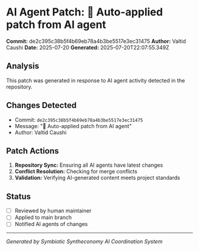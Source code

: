 # AI Agent Patch: 🤖 Auto-applied patch from AI agent

**Commit:** de2c395c38b5f4b69eb78a4b3be5517e3ec31475
**Author:** Valtid Caushi
**Date:** 2025-07-20
**Generated:** 2025-07-20T22:07:55.349Z

## Analysis

This patch was generated in response to AI agent activity detected in the repository.

## Changes Detected

- Commit: `de2c395c38b5f4b69eb78a4b3be5517e3ec31475`
- Message: "🤖 Auto-applied patch from AI agent"
- Author: Valtid Caushi

## Patch Actions

1. **Repository Sync:** Ensuring all AI agents have latest changes
2. **Conflict Resolution:** Checking for merge conflicts
3. **Validation:** Verifying AI-generated content meets project standards

## Status

- [ ] Reviewed by human maintainer
- [ ] Applied to main branch
- [ ] Notified AI agents of changes

---
*Generated by Symbiotic Syntheconomy AI Coordination System*
